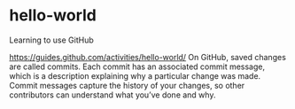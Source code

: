 # hello-world
Learning to use GitHub

https://guides.github.com/activities/hello-world/
On GitHub, saved changes are called commits. Each commit has an associated commit message, which is a description explaining why a particular change was made. Commit messages capture the history of your changes, so other contributors can understand what you’ve done and why.
